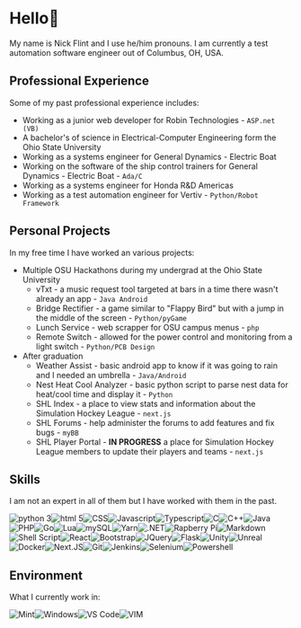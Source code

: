 # Hello👋

My name is Nick Flint and I use he/him pronouns.  I am currently a test automation software engineer out of Columbus, OH, USA.  
## Professional Experience
Some of my past professional experience includes:
 - Working as a junior web developer for Robin Technologies - `ASP.net (VB)`
 - A bachelor's of science in Electrical-Computer Engineering form the Ohio State University
 - Working as a systems engineer for General Dynamics - Electric Boat
 - Working on the software of the ship control trainers for General Dynamics - Electric Boat - `Ada/C`
 - Working as a systems engineer for Honda R&D Americas
 - Working as a test automation engineer for Vertiv - `Python/Robot Framework`

## Personal Projects
In my free time I have worked an various projects:
 - Multiple OSU Hackathons during my undergrad at the Ohio State University
	 - vTxt -  a music request tool targeted at bars in a time there wasn't already an app - `Java Android`
	 - Bridge Rectifier - a game similar to "Flappy Bird" but with a jump in the middle of the screen - `Python/pyGame`
	 - Lunch Service - web scrapper for OSU campus menus - `php`
	 - Remote Switch - allowed for the power control and monitoring from a light switch - `Python/PCB Design`
 - After graduation
	 - Weather Assist - basic android app to know if it was going to rain and I needed an umbrella - `Java/Android`
	 - Nest Heat Cool Analyzer - basic python script to parse nest data for heat/cool time and display it - `Python`
	 - SHL Index - a place to view stats and information about the Simulation Hockey League - `next.js`
	 - SHL Forums - help administer the forums to add features and fix bugs - `myBB`
	 - SHL Player Portal - **IN PROGRESS** a place for Simulation Hockey League members to update their players and teams - `next.js`

## Skills
I am not an expert in all of them but I have worked with them in the past.

![python 3](https://img.shields.io/badge/Python-FFD43B?style=for-the-badge&logo=python&logoColor=darkgreen)![html 5](https://img.shields.io/badge/HTML5-E34F26?style=for-the-badge&logo=html5&logoColor=white)![CSS](https://img.shields.io/badge/CSS-239120?&style=for-the-badge&logo=css3&logoColor=white)![Javascript](https://img.shields.io/badge/JavaScript-323330?style=for-the-badge&logo=javascript&logoColor=F7DF1E)![Typescript](https://img.shields.io/badge/TypeScript-007ACC?style=for-the-badge&logo=typescript&logoColor=white)![C](https://img.shields.io/badge/C-00599C?style=for-the-badge&logo=c&logoColor=white)![C++](https://img.shields.io/badge/C%2B%2B-00599C?style=for-the-badge&logo=c%2B%2B&logoColor=white)![Java](https://img.shields.io/badge/Java-ED8B00?style=for-the-badge&logo=java&logoColor=white)![PHP](https://img.shields.io/badge/PHP-777BB4?style=for-the-badge&logo=php&logoColor=white)![Go](https://img.shields.io/badge/Go-00ADD8?style=for-the-badge&logo=go&logoColor=white)![Lua](https://img.shields.io/badge/Lua-2C2D72?style=for-the-badge&logo=lua&logoColor=white)![mySQL](https://img.shields.io/badge/MySQL-00000F?style=for-the-badge&logo=mysql&logoColor=white)![Yarn](https://img.shields.io/badge/Yarn-2C8EBB?style=for-the-badge&logo=yarn&logoColor=white)![.NET](https://img.shields.io/badge/.NET-5C2D91?style=for-the-badge&logo=dot-net&logoColor=white)![Rapberry Pi](https://img.shields.io/badge/RASPBERRY%20PI-C51A4A.svg?&style=for-the-badge&logo=raspberry%20pi&logoColor=white)![Markdown](https://img.shields.io/badge/Markdown-000000?style=for-the-badge&logo=markdown&logoColor=white)![Shell Script](https://img.shields.io/badge/Shell_Script-121011?style=for-the-badge&logo=gnu-bash&logoColor=white)![React](https://img.shields.io/badge/React-20232A?style=for-the-badge&logo=react&logoColor=61DAFB)![Bootstrap](https://img.shields.io/badge/Bootstrap-563D7C?style=for-the-badge&logo=bootstrap&logoColor=white)![JQuery](https://img.shields.io/badge/jQuery-0769AD?style=for-the-badge&logo=jquery&logoColor=white)![Flask](https://img.shields.io/badge/Flask-000000?style=for-the-badge&logo=flask&logoColor=white)![Unity](https://img.shields.io/badge/Unity-100000?style=for-the-badge&logo=unity&logoColor=white)![Unreal](https://img.shields.io/badge/-Unreal%20Engine-313131?style=for-the-badge&logo=unreal-engine&logoColor=white)![Docker](https://img.shields.io/badge/Docker-2CA5E0?style=for-the-badge&logo=docker&logoColor=white)![Next.JS](https://img.shields.io/badge/next.js-000000?style=for-the-badge&logo=nextdotjs&logoColor=white)![Git](https://img.shields.io/badge/Git-F05032?style=for-the-badge&logo=git&logoColor=white)![Jenkins](https://img.shields.io/badge/Jenkins-D24939?style=for-the-badge&logo=Jenkins&logoColor=white)![Selenium](https://img.shields.io/badge/Selenium-43B02A?style=for-the-badge&logo=Selenium&logoColor=white)![Powershell](https://img.shields.io/badge/PowerShell-5391FE?style=for-the-badge&logo=PowerShell&logoColor=white)

## Environment
What I currently work in:

![Mint](https://img.shields.io/badge/Linux_Mint-87CF3E?style=for-the-badge&logo=linux-mint&logoColor=white)![Windows](https://img.shields.io/badge/Windows-0078D6?style=for-the-badge&logo=windows&logoColor=white)![VS Code](https://img.shields.io/badge/Visual_Studio_Code-0078D4?style=for-the-badge&logo=visual%20studio%20code&logoColor=white)![VIM](https://img.shields.io/badge/VIM-%2311AB00.svg?&style=for-the-badge&logo=vim&logoColor=white)
